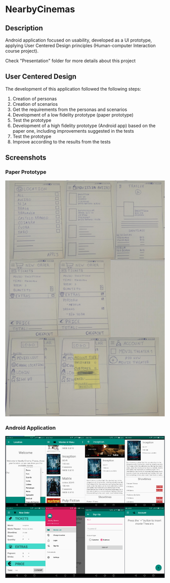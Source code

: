 # NearbyCinemas
## Description
Android application focused on usability, developed as a UI prototype, applying User Centered Design principles (Human-computer Interaction course project).

Check "Presentation" folder for more details about this project

## User Centered Design
The development of this application followed the following steps:
1. Creation of personas
2. Creation of scenarios
3. Get the requirements from the personas and scenarios
4. Development of a low fidelity prototype (paper prototype)
5. Test the prototype
6. Development of a high fidelity prototype (Android app) based on the paper one, including improvements suggested in the tests
7. Test the prototype
8. Improve according to the results from the tests

## Screenshots
### Paper Prototype
![normal.png](https://github.com/andre-mbs/NearbyCinemas/blob/master/Screenshots/paper_prototype.png?raw=true)
### Android Application
![normal.png](https://github.com/andre-mbs/NearbyCinemas/blob/master/Screenshots/android_app.png?raw=true)